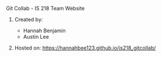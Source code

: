 Git Collab - IS 218 Team Website

1. Created by:
   * Hannah Benjamin
    * Austin Lee
    
2. Hosted on: https://hannahbee123.github.io/is218_gitcollab/